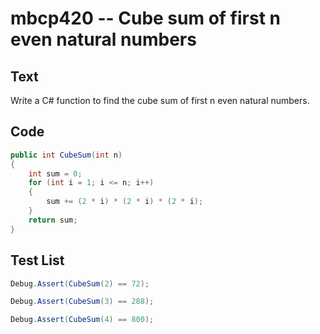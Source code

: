 # mbcp420 -- Cube sum of first n even natural numbers

## Text

Write a C# function to find the cube sum of first n even natural numbers.

## Code

```csharp
public int CubeSum(int n) 
{ 
    int sum = 0; 
    for (int i = 1; i <= n; i++) 
    { 
        sum += (2 * i) * (2 * i) * (2 * i); 
    } 
    return sum; 
}
```

## Test List

```csharp
Debug.Assert(CubeSum(2) == 72);
```

```csharp
Debug.Assert(CubeSum(3) == 288);
```

```csharp
Debug.Assert(CubeSum(4) == 800);
```
